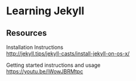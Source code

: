 # Learning Jekyll

## Resources

Installation Instructions  
http://jekyll.tips/jekyll-casts/install-jekyll-on-os-x/

Getting started instructions and usage  
https://youtu.be/iWowJBRMtpc
